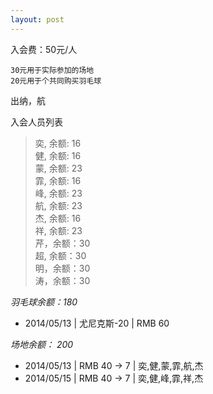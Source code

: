 ```yaml
---
layout: post
---
```



入会费：50元/人

    30元用于实际参加的场地   
    20元用于个共同购买羽毛球  
出纳，航

入会人员列表
> 奕, 余额: 16  
> 健, 余额: 16  
> 蒙, 余额: 23  
> 霏, 余额: 16  
> 峰, 余额: 23  
> 航, 余额: 23  
> 杰, 余额: 16  
> 祥, 余额: 23  
> 芹，余额：30  
> 超, 余额：30  
> 明，余额：30  
> 涛，余额：30  


*羽毛球余额：180* 

- 2014/05/13 | 尤尼克斯-20 | RMB 60 

*场地余额： 200*

- 2014/05/13 | RMB 40 -> 7 | 奕,健,蒙,霏,航,杰 
- 2014/05/15 | RMB 40 -> 7 | 奕,健,峰,霏,祥,杰